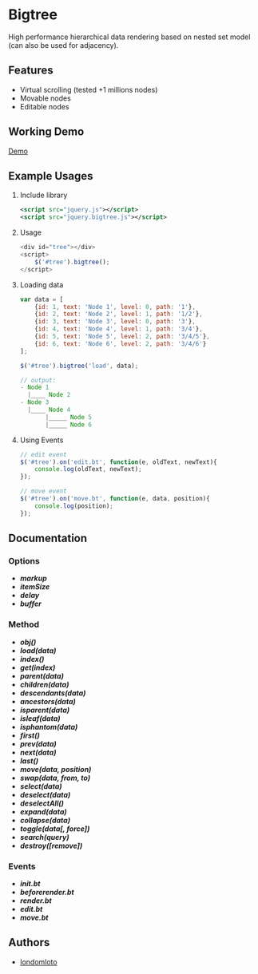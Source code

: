 # Bigtree

High performance hierarchical data rendering based on nested set model (can also be used for adjacency).

## Features

  * Virtual scrolling (tested +1 millions nodes)
  * Movable nodes
  * Editable nodes

## Working Demo
[Demo](https://plnkr.co/edit/qd1WMs2yVxOqlxe2QJGt?p=preview)

## Example Usages
1. Include library
    
    ```xml
    <script src="jquery.js"></script>
    <script src="jquery.bigtree.js"></script>
    ```
2. Usage
    
    ```javascript
    <div id="tree"></div>
    <script>
        $('#tree').bigtree();
    </script>
    ```
3. Loading data
    
    ```javascript
    var data = [
        {id: 1, text: 'Node 1', level: 0, path: '1'},
        {id: 2, text: 'Node 2', level: 1, path: '1/2'},
        {id: 3, text: 'Node 3', level: 0, path: '3'},
        {id: 4, text: 'Node 4', level: 1, path: '3/4'},
        {id: 5, text: 'Node 5', level: 2, path: '3/4/5'},
        {id: 6, text: 'Node 6', level: 2, path: '3/4/6'}
    ];
    
    $('#tree').bigtree('load', data);
    
    // output:
    - Node 1
      |____ Node 2
    - Node 3
      |____ Node 4
           |_____ Node 5        
           |_____ Node 6
    ```

4. Using Events
    
    ```javascript
    // edit event
    $('#tree').on('edit.bt', function(e, oldText, newText){
        console.log(oldText, newText);
    });
    
    // move event
    $('#tree').on('move.bt', function(e, data, position){
        console.log(position);
    });
    ```

## Documentation
### Options

* ___markup___
* ___itemSize___
* ___delay___
* ___buffer___

### Method

* ___obj()___
* ___load(data)___
* ___index()___
* ___get(index)___
* ___parent(data)___
* ___children(data)___
* ___descendants(data)___
* ___ancestors(data)___
* ___isparent(data)___
* ___isleaf(data)___
* ___isphantom(data)___
* ___first()___
* ___prev(data)___
* ___next(data)___
* ___last()___
* ___move(data, position)___
* ___swap(data, from, to)___
* ___select(data)___
* ___deselect(data)___
* ___deselectAll()___
* ___expand(data)___
* ___collapse(data)___
* ___toggle(data[, force])___
* ___search(query)___
* ___destroy([remove])___

### Events

* ___init.bt___
* ___beforerender.bt___
* ___render.bt___
* ___edit.bt___
* ___move.bt___

## Authors
- [londomloto](https://github.com/londomloto)


